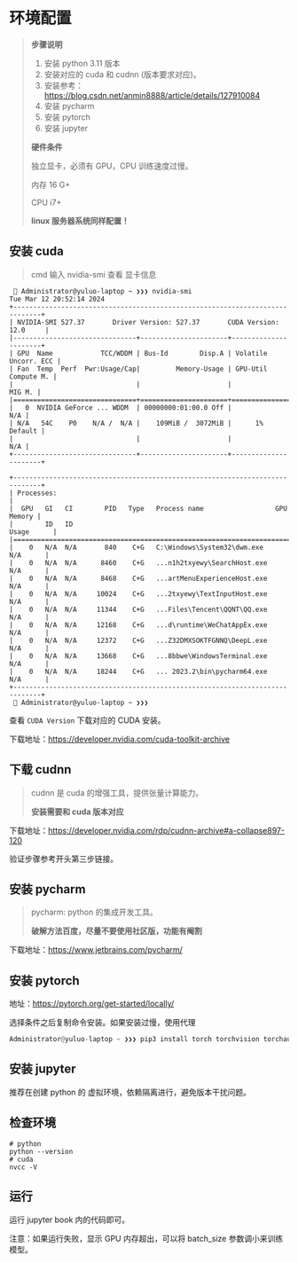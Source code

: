 # 环境配置

> **步骤说明**
>
> 1. 安装 python 3.11 版本
> 2. 安装对应的 cuda 和 cudnn (版本要求对应)。
> 3. 安装参考：https://blog.csdn.net/anmin8888/article/details/127910084
> 4. 安装 pycharm
> 5. 安装 pytorch
> 6. 安装 jupyter
>
> **硬件条件**
>
> 独立显卡，必须有 GPU，CPU 训练速度过慢。
>
> 内存 16 G+
>
> CPU i7+
>
> **linux 服务器系统同样配置！**

## 安装 cuda

> cmd 输入 nvidia-smi 查看 显卡信息

```shell
  Administrator@yuluo-laptop ~ ❯❯❯ nvidia-smi
Tue Mar 12 20:52:14 2024
+-----------------------------------------------------------------------------+
| NVIDIA-SMI 527.37       Driver Version: 527.37       CUDA Version: 12.0     |
|-------------------------------+----------------------+----------------------+
| GPU  Name            TCC/WDDM | Bus-Id        Disp.A | Volatile Uncorr. ECC |
| Fan  Temp  Perf  Pwr:Usage/Cap|         Memory-Usage | GPU-Util  Compute M. |
|                               |                      |               MIG M. |
|===============================+======================+======================|
|   0  NVIDIA GeForce ... WDDM  | 00000000:01:00.0 Off |                  N/A |
| N/A   54C    P0    N/A /  N/A |    109MiB /  3072MiB |      1%      Default |
|                               |                      |                  N/A |
+-------------------------------+----------------------+----------------------+

+-----------------------------------------------------------------------------+
| Processes:                                                                  |
|  GPU   GI   CI        PID   Type   Process name                  GPU Memory |
|        ID   ID                                                   Usage      |
|=============================================================================|
|    0   N/A  N/A       840    C+G   C:\Windows\System32\dwm.exe     N/A      |
|    0   N/A  N/A      8460    C+G   ...n1h2txyewy\SearchHost.exe    N/A      |
|    0   N/A  N/A      8468    C+G   ...artMenuExperienceHost.exe    N/A      |
|    0   N/A  N/A     10024    C+G   ...2txyewy\TextInputHost.exe    N/A      |
|    0   N/A  N/A     11344    C+G   ...Files\Tencent\QQNT\QQ.exe    N/A      |
|    0   N/A  N/A     12168    C+G   ...d\runtime\WeChatAppEx.exe    N/A      |
|    0   N/A  N/A     12372    C+G   ...Z32DMXSOKTFGNNQ\DeepL.exe    N/A      |
|    0   N/A  N/A     13668    C+G   ...8bbwe\WindowsTerminal.exe    N/A      |
|    0   N/A  N/A     18244    C+G   ... 2023.2\bin\pycharm64.exe    N/A      |
+-----------------------------------------------------------------------------+
  Administrator@yuluo-laptop ~ ❯❯❯
```

查看 `CUDA Version` 下载对应的 CUDA 安装。

下载地址：https://developer.nvidia.com/cuda-toolkit-archive

## 下载 cudnn

> cudnn 是 cuda 的增强工具，提供张量计算能力。
>
> **安装需要和 cuda 版本对应**

下载地址：https://developer.nvidia.com/rdp/cudnn-archive#a-collapse897-120

验证步骤参考开头第三步链接。

## 安装 pycharm

> pycharm: python 的集成开发工具。
>
> **破解方法百度，尽量不要使用社区版，功能有阉割**

下载地址：https://www.jetbrains.com/pycharm/

## 安装 pytorch

地址：https://pytorch.org/get-started/locally/

选择条件之后复制命令安装。如果安装过慢，使用代理

```python
Administrator@yuluo-laptop ~ ❯❯❯ pip3 install torch torchvision torchaudio --index-url https://download.pytorch.org/whl/cu121 --proxy=127.0.0.1:7890
```

## 安装 jupyter

推荐在创建 python 的 虚拟环境，依赖隔离进行，避免版本干扰问题。

## 检查环境

```shell
# python
python --version
# cuda
nvcc -V
```

## 运行

运行 jupyter book 内的代码即可。

注意：如果运行失败，显示 GPU 内存超出，可以将 batch_size 参数调小来训练模型。

